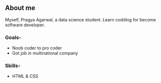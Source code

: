 ## About me
Myself, Pragya Agarwal, a data science student. Learn codding for become software developer.

### Goals-
- Noob coder to pro coder
- Got job in multinational company

### Skills-
- HTML & CSS
